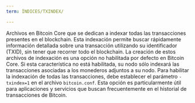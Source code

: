 ```yaml
---
term: ÍNDICES/TXINDEX/

---
```

Archivos en Bitcoin Core que se dedican a indexar todas las transacciones presentes en el blockchain. Esta indexación permite buscar rápidamente información detallada sobre una transacción utilizando su identificador (TXID), sin tener que recorrer todo el blockchain. La creación de estos archivos de indexación es una opción no habilitada por defecto en Bitcoin Core. Si esta característica no está habilitada, su nodo sólo indexará las transacciones asociadas a los monederos adjuntos a su nodo. Para habilitar la indexación de todas las transacciones, debe establecer el parámetro `-txindex=1` en el archivo `bitcoin.conf`. Esta opción es particularmente útil para aplicaciones y servicios que buscan frecuentemente en el historial de transacciones de Bitcoin.